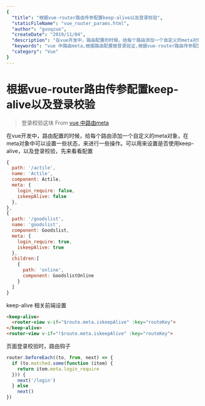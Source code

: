 ```yaml
---
{
  "title": "根据vue-router路由传参配置keep-alive以及登录校验",
  "staticFileName": "vue_router_params.html",
  "author": "guoqzuo",
  "createDate": "2019/11/04",
  "description": "在vue开发中，路由配置的时候，给每个路由添加一个自定义的meta对象，在meta对象中可以设置一些状态，来进行一些操作。可以用来设置是否使用keep-alive，以及登录校验，先来看看配置",
  "keywords": "vue 中路由meta,根据路由配置做登录验证,根据vue-router路由传参配置keep-alive",
  "category": "Vue"
}
---
```


# 根据vue-router路由传参配置keep-alive以及登录校验

> 登录校验这块 From [vue 中路由meta](https://www.jianshu.com/p/33c9e7454028)

在vue开发中，路由配置的时候，给每个路由添加一个自定义的meta对象，在meta对象中可以设置一些状态，来进行一些操作。可以用来设置是否使用keep-alive，以及登录校验，先来看看配置

```js
{
  path: '/actile',
  name: 'Actile',
  component: Actile,
  meta: {
    login_require: false,
    iskeepAlive: false
  },
},
{
  path: '/goodslist',
  name: 'goodslist',
  component: Goodslist,
  meta: {
    login_require: true,
    iskeepAlive: true
  },
  children:[
    {
      path: 'online',
      component: GoodslistOnline
    }
  ]
}
```
keep-alive 相关前端设置
```html
<keep-alive>
  <router-view v-if="$route.meta.iskeepAlive" :key="routeKey">
</keep-alive>
<router-view v-if="!$route.meta.iskeepAlive" :key="routeKey">
```
页面登录校验时，路由钩子
```js
router.beforeEach((to, from, next) => {
  if (to.matched.some(function (item) {
    return item.meta.login_require
  })) {
    next('/login')
  } else 
    next()
})
```